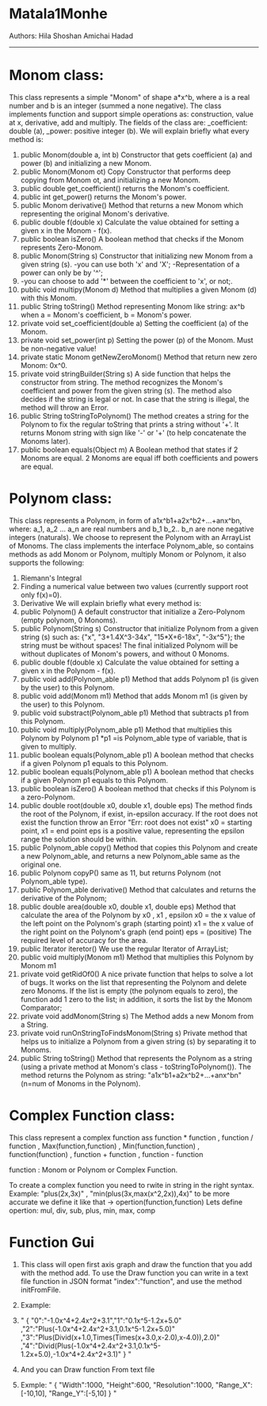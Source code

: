 # Matala1Monhe
Authors:
Hila Shoshan 
Amichai Hadad 
_____________________________________________________________________
# Monom class:
This class represents a simple "Monom" of shape a*x^b, where a is a real number and b is an integer (summed a none negative).
The class implements function and support simple operations as: construction, value at x, derivative, add and multiply. The fields of the class are: _coefficient: double (a), _power: positive integer (b).
We will explain briefly what every method is:
1. public Monom(double a, int b)
Constructor that gets coefficient (a) and power (b) and initializing a new Monom.
2. public Monom(Monom ot)
Copy Constructor that performs deep copying from Monom ot, and initializing a new Monom.
3. public double get_coefficient()
returns the Monom's coefficient.
4. public int get_power()
returns the Monom's power.
5. public Monom derivative()
Method that returns a new Monom which representing the original Monom's derivative.
6. public double f(double x)
Calculate the value obtained for setting a given x in the Monom - f(x).
7. public boolean isZero()
A boolean method that checks if the Monom represents Zero-Monom.
8. public Monom(String s)
Constructor that initializing new Monom from a given string (s).
-you can use both 'x' and 'X';
-Representation of a power can only be by '^';
9. -you can choose to add '*' between the coefficient to 'x', or not;.
10. public void multipy(Monom d)
Method that multiplies a given Monom (d) with this Monom.
11. public String toString()
Method representing Monom like string: ax^b
when a = Monom's coefficient, b = Monom's power.
12. private void set_coefficient(double a)
Setting the coefficient (a) of the Monom.
13. private void set_power(int p)
Setting the power (p) of the Monom. Must be non-negative value!
14. private static Monom getNewZeroMonom()
Method that return new zero Monom: 0x^0.
15. private void stringBuilder(String s)
A side function that helps the constructor from string.
The method recognizes the Monom's coefficient and power from the given string (s).
The method also decides if the string is legal or not.
In case that the string is illegal, the method will throw an Error.
16. public String toStringToPolynom()
The method creates a string for the Polynom to fix the regular toString that prints a string without '+'.
It returns Monom string with sign like '-' or '+' (to help concatenate the Monoms later).
17. public boolean equals(Object m)
A Boolean method that states if 2 Monoms are equal.
2 Monoms are equal iff both coefficients and powers are equal.
# Polynom class:
This class represents a Polynom, in form of a1x^b1+a2x^b2+…+anx^bn, where: a_1, a_2 ... a_n are real numbers and b_1 b_2.. b_n are none negative integers (naturals).
We choose to represent the Polynom with an ArrayList of Monoms.
The class implements the interface Polynom_able, so contains methods as add Monom or Polynom, multiply Monom or Polynom, it also supports the following:
1. Riemann's Integral
2. Finding a numerical value between two values (currently support root only f(x)=0).
3. Derivative
We will explain briefly what every method is:
1. public Polynom()
A default constructor that initialize a Zero-Polynom (empty polynom, 0 Monoms).
2. public Polynom(String s)
Constructor that initialize Polynom from a given string (s) such as:
{"x", "3+1.4X^3-34x", "15*X+6-18x", "-3x^5"};
the string must be without spaces!
The final initialized Polynom will be without duplicates of Monom's powers, and without 0 Monoms.
3. public double f(double x)
Calculate the value obtained for setting a given x in the Polynom - f(x).
4. public void add(Polynom_able p1)
Method that adds Polynom p1 (is given by the user) to this Polynom.
5. public void add(Monom m1)
Method that adds Monom m1 (is given by the user) to this Polynom.
6. public void substract(Polynom_able p1)
Method that subtracts p1 from this Polynom.
7. public void multiply(Polynom_able p1)
Method that multiplies this Polynom by Polynom p1
*p1 =is Polynom_able type of variable, that is given to multiply.
8. public boolean equals(Polynom_able p1)
A boolean method that checks if a given Polynom p1 equals to this Polynom.
8. public boolean equals(Polynom_able p1)
A boolean method that checks if a given Polynom p1 equals to this Polynom.
9. public boolean isZero()
A boolean method that checks if this Polynom is a zero-Polynom.
10. public double root(double x0, double x1, double eps)
The method finds the root of the Polynom, if exist, in-epsilon accuracy.
If the root does not exist the function throw an Error "Err: root does not exist"
x0 = starting point, x1 = end point
eps is a positive value, representing the epsilon range the solution should be within.
11. public Polynom_able copy()
Method that copies this Polynom and create a new Polynom_able, and returns a new Polynom_able same as the original one.
12. public Polynom copyP()
same as 11, but returns Polynom (not Polynom_able type).
13. public Polynom_able derivative()
Method that calculates and returns the derivative of the Polynom;
14. public double area(double x0, double x1, double eps)
Method that calculate the area of the Polynom by x0 , x1 , epsilon
x0 = the x value of the left point on the Polynom's graph (starting point)
x1 = the x value of the right point on the Polynom's graph (end point)
eps = (positive) The required level of accuracy for the area.
15. public Iterator<Monom> iteretor()
We use the regular Iterator of ArrayList;
16. public void multiply(Monom m1)
Method that multiplies this Polynom by Monom m1
17. private void getRidOf0()
A nice private function that helps to solve a lot of bugs.
It works on the list that representing the Polynom and delete zero Monoms.
If the list is empty (the polynom equals to zero), the function add 1 zero to the list;
in addition, it sorts the list by the Monom Comparator;
18. private void addMonom(String s)
The Method adds a new Monom from a String.
19. private void runOnStringToFindsMonom(String s)
Private method that helps us to initialize a Polynom from a given string (s) by separating it to Monoms.
20. public String toString()
Method that represents the Polynom as a string (using a private method at Monom's class - toStringToPolynom()).
The method returns the Polynom as string: "a1x^b1+a2x^b2+...+anx^bn" (n=num of Monoms in the Polynom).

# Complex Function class:
This class represent a complex function ass function * function , function / function ,
Max(function,function) , Min(function,function) , function(function) , function + function , function - function

function : Monom or Polynom or Complex Function.

To create a complex function you need to rwite in string in the right syntax.
Example: "plus(2x,3x)" , "min(plus(3x,max(x^2,2x)),4x)"
to be more accurate we define it like that -> opertion(function,function)
Lets define opertion: mul, div, sub, plus, min, max, comp

# Function Gui
1. This class will open first axis graph and draw the function that you add with the method add.
To use the Draw function you can write in a text file function in JSON format "index":"function",
and use the method initFromFile.
2. Example:
3. "
{
"0":"-1.0x^4+2.4x^2+3.1","1":"0.1x^5-1.2x+5.0"
,"2":"Plus(-1.0x^4+2.4x^2+3.1,0.1x^5-1.2x+5.0)"
,"3":"Plus(Divid(x+1.0,Times(Times(x+3.0,x-2.0),x-4.0)),2.0)"
,"4":"Divid(Plus(-1.0x^4+2.4x^2+3.1,0.1x^5-1.2x+5.0),-1.0x^4+2.4x^2+3.1)"
} 
"

4. And you can Draw function From  text file
5. Exmple:
"
{
	"Width":1000,
	"Height":600,
	"Resolution":1000,
	"Range_X":[-10,10],
	"Range_Y":[-5,10]
}
"

